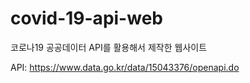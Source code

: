 # covid-19-api-web
코로나19 공공데이터 API를 활용해서 제작한 웹사이트

API: https://www.data.go.kr/data/15043376/openapi.do